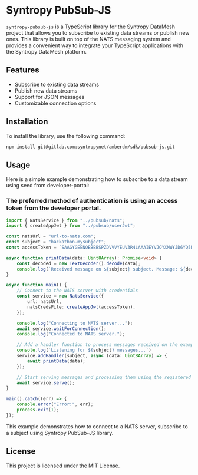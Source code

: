 # Syntropy PubSub-JS

`syntropy-pubsub-js` is a TypeScript library for the Syntropy DataMesh project that allows you to subscribe to existing data streams or publish new ones. This library is built on top of the NATS messaging system and provides a convenient way to integrate your TypeScript applications with the Syntropy DataMesh platform.

## Features

- Subscribe to existing data streams
- Publish new data streams
- Support for JSON messages
- Customizable connection options

## Installation

To install the library, use the following command:

```bash
npm install git@gitlab.com:syntropynet/amberdm/sdk/pubsub-js.git
```

## Usage
Here is a simple example demonstrating how to subscribe to a data stream using seed from developer-portal:

### The preferred method of authentication is using an access token from the developer portal.
```typescript
import { NatsService } from "../pubsub/nats";
import { createAppJwt } from "../pubsub/userJwt";

const natsUrl = "url-to-nats.com";
const subject = "hackathon.mysubject";
const accessToken = `SAAGYGEENOBBBBSPZDVVVYEUV3R4LAAAIEYVJOYXMWYJD6YQ5N3LVMQSA4`;

async function printData(data: Uint8Array): Promise<void> {
    const decoded = new TextDecoder().decode(data);
    console.log(`Received message on ${subject} subject. Message: ${decoded}`);
}

async function main() {
    // Connect to the NATS server with credentials
    const service = new NatsService({
        url: natsUrl,
        natsCredsFile: createAppJwt(accessToken),
    });

    console.log("Connecting to NATS server...");
    await service.waitForConnection();
    console.log("Connected to NATS server.");

    // Add a handler function to process messages received on the exampleSubscribeSubject
    console.log(`Listening for ${subject} messages...`)
    service.addHandler(subject, async (data: Uint8Array) => {
        await printData(data);
    });

    // Start serving messages and processing them using the registered handler function
    await service.serve();
}

main().catch((err) => {
    console.error("Error:", err);
    process.exit(1);
});
```

This example demonstrates how to connect to a NATS server, subscribe to a subject using Syntropy PubSub-JS library.

## License
This project is licensed under the MIT License.